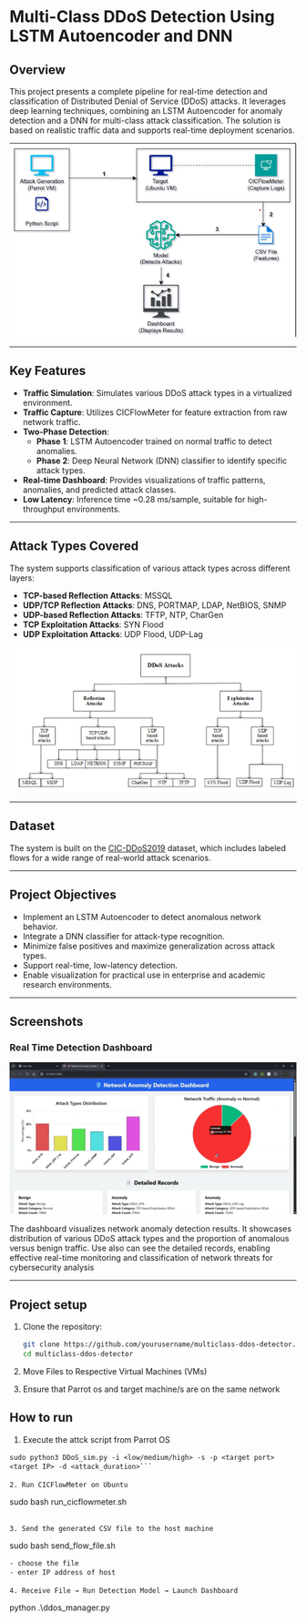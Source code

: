 # Multi-Class DDoS Detection Using LSTM Autoencoder and DNN

## Overview

This project presents a complete pipeline for real-time detection and classification of Distributed Denial of Service (DDoS) attacks. It leverages deep learning techniques, combining an LSTM Autoencoder for anomaly detection and a DNN for multi-class attack classification. The solution is based on realistic traffic data and supports real-time deployment scenarios.

![System Outline](Assets/System_Outline.png)
<!-- <img src = "Assets/System_outline.png" width=00> -->
---

## Key Features

- **Traffic Simulation**: Simulates various DDoS attack types in a virtualized environment.
- **Traffic Capture**: Utilizes CICFlowMeter for feature extraction from raw network traffic.
- **Two-Phase Detection**:
  - **Phase 1**: LSTM Autoencoder trained on normal traffic to detect anomalies.
  - **Phase 2**: Deep Neural Network (DNN) classifier to identify specific attack types.
- **Real-time Dashboard**: Provides visualizations of traffic patterns, anomalies, and predicted attack classes.
- **Low Latency**: Inference time ~0.28 ms/sample, suitable for high-throughput environments.

---

## Attack Types Covered

The system supports classification of various attack types across different layers:

- **TCP-based Reflection Attacks**: MSSQL
- **UDP/TCP Reflection Attacks**: DNS, PORTMAP, LDAP, NetBIOS, SNMP
- **UDP-based Reflection Attacks**: TFTP, NTP, CharGen
- **TCP Exploitation Attacks**: SYN Flood
- **UDP Exploitation Attacks**: UDP Flood, UDP-Lag

![DDoS Classification](Assets/DDoS_Classification.png)

---

## Dataset

The system is built on the [CIC-DDoS2019](https://www.kaggle.com/datasets/dhoogla/cicddos2019) dataset, which includes labeled flows for a wide range of real-world attack scenarios.

---

## Project Objectives

- Implement an LSTM Autoencoder to detect anomalous network behavior.
- Integrate a DNN classifier for attack-type recognition.
- Minimize false positives and maximize generalization across attack types.
- Support real-time, low-latency detection.
- Enable visualization for practical use in enterprise and academic research environments.

---

## Screenshots


### Real Time Detection Dashboard
![Dashboard](Assets/DDoS_Detection_Dashboard.png)

The dashboard visualizes network anomaly detection results. It showcases distribution of various DDoS attack types and the proportion of anomalous versus benign traffic. Use also can see the detailed records, enabling effective real-time monitoring and classification of network threats for cybersecurity analysis

---

## Project setup

1. Clone the repository:
   ```bash
   git clone https://github.com/yourusername/multiclass-ddos-detector.git
   cd multiclass-ddos-detector

2. Move Files to Respective Virtual Machines (VMs)

3. Ensure that Parrot os and target machine/s are on the same network


## How to run

1. Execute the attck script from Parrot OS
  ```
  sudo python3 DDoS_sim.py -i <low/medium/high> -s -p <target port> <target IP> -d <attack_duration>```

2. Run CICFlowMeter on Ubuntu
  ```
  sudo bash run_cicflowmeter.sh
  ```

3. Send the generated CSV file to the host machine
  ```
  sudo bash send_flow_file.sh
```
- choose the file
- enter IP address of host

4. Receive File → Run Detection Model → Launch Dashboard
  ```
  python .\ddos_manager.py
  ```


